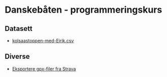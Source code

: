 # Danskebåten - programmeringskurs

## Datasett

- [kolsaastoppen-med-Eirik.csv]([datasett/kolsaastoppen_med_Eirik.csv](https://raw.githubusercontent.com/thorcc/Programmeringskurs-Sandvika/master/datasett/kolsaastoppen_med_Eirik.csv))

## Diverse

- [Eksportere gpx-filer fra Strava](diverse/eksportere-gpx-fra-strava.md)
